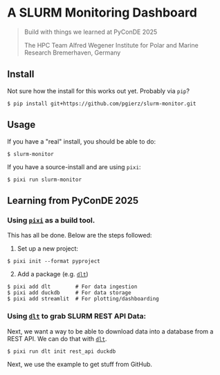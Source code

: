 # A SLURM Monitoring Dashboard
> Build with things we learned at PyConDE 2025
>
> The HPC Team
> Alfred Wegener Institute for Polar and Marine Research
> Bremerhaven, Germany

## Install
Not sure how the install for this works out yet. Probably via `pip`?
```
$ pip install git+https://github.com/pgierz/slurm-monitor.git
```

## Usage
If you have a "real" install, you should be able to do:

```console
$ slurm-monitor
```


If you have a source-install and are using `pixi`:
```console
$ pixi run slurm-monitor
```

## Learning from PyConDE 2025

### Using [`pixi`](https://pixi.sh/) as a build tool.

This has all be done. Below are the steps followed:

1. Set up a new project:
```console
$ pixi init --format pyproject
```

2. Add a package (e.g. [`dlt`](https://dlthub.com/docs/intro))
```console
$ pixi add dlt        # For data ingestion
$ pixi add duckdb     # For data storage
$ pixi add streamlit  # For plotting/dashboarding
```

### Using [`dlt`](https://dlthubl.com) to grab SLURM REST API Data:

Next, we want a way to be able to download data into a database from
a REST API. We can do that with [`dlt`](https://dlthub.com/docs/intro).

```console
$ pixi run dlt init rest_api duckdb
```

Next, we use the example to get stuff from GitHub.
